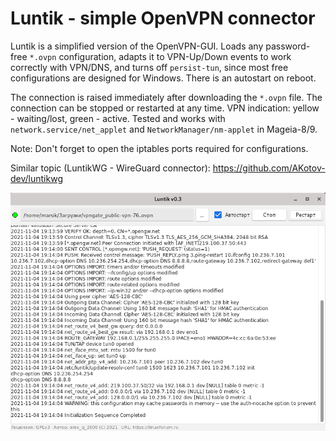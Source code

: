 # Luntik - simple OpenVPN connector
Luntik is a simplified version of the OpenVPN-GUI. Loads any password-free `*.ovpn` configuration, adapts it to VPN-Up/Down events to work correctly with VPN/DNS, and turns off `persist-tun`, since most free configurations are designed for Windows. There is an autostart on reboot.

The connection is raised immediately after downloading the `*.ovpn` file. The connection can be stopped or restarted at any time. VPN indication: yellow - waiting/lost, green - active. Tested and works with `network.service/net_applet` and `NetworkManager/nm-applet` in Mageia-8/9.

Note: Don't forget to open the iptables ports required for configurations.

Similar topic (LuntikWG - WireGuard connector): https://github.com/AKotov-dev/luntikwg

![](https://github.com/AKotov-dev/luntik/blob/main/ScreenShot1.png)
